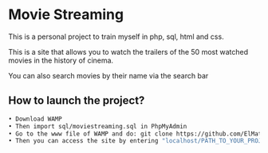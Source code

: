 # Movie Streaming
This is a personal project to train myself in php, sql, html and css. 

This is a site that allows you to watch the trailers of the 50 most watched movies in the history of cinema.

You can also search movies by their name via the search bar
## How to launch the project?
```sh
• Download WAMP
• Then import sql/moviestreaming.sql in PhpMyAdmin
• Go to the www file of WAMP and do: git clone https://github.com/ElMatteo/movieStreaming.git
• Then you can access the site by entering "localhost/PATH_TO_YOUR_PROJECT/index.php" in your browser
```
